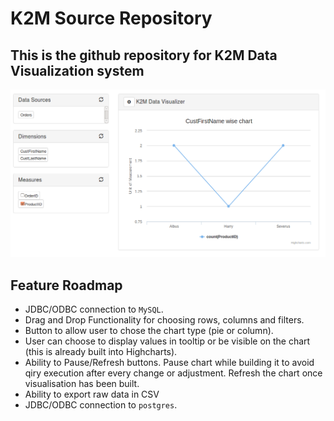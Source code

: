 # K2M Source Repository

## This is the github repository for K2M Data Visualization system

![K2M in action](img/K2M.png)

## Feature Roadmap

- JDBC/ODBC connection to `MySQL`.
- Drag and Drop Functionality for choosing rows, columns and filters.
- Button to allow user to chose the chart type (pie or column).
- User can choose to display values in tooltip or be visible on the chart (this is already built into Highcharts).
- Ability to Pause/Refresh buttons. Pause chart while building it to avoid qiry execution after every change or adjustment. Refresh the chart once visualisation has been built.
- Ability to export raw data in CSV
- JDBC/ODBC connection to `postgres`.
